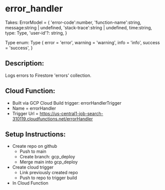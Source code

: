 # error_handler
Takes:
    ErrorModel =  {
        'error-code':number,
        'function-name':string,
        message:string | undefined,
        'stack-trace':string | undefined,
        time:string,
        type: Type,
        'user-id'?: string,	
    }

Type enum:
    Type {
        error = 'error',
        warning = 'warning',
        info = 'info',
        success = 'success',
    }
    
## Description:
Logs errors to Firestore 'errors' collection.

## Cloud Function:
- Built via GCP Cloud Build trigger: errorHandlerTrigger
- Name = errorHandler
- Trigger Url = https://us-central1-job-search-310119.cloudfunctions.net/errorHandler


## Setup Instructions:
- Create repo on github
    - Push to main
    - Create branch: gcp_deploy
    - Merge main into gcp_deploy
- Create cloud trigger
    - Link previously created repo
    - Push to repo to trigger build
- In Cloud Function
